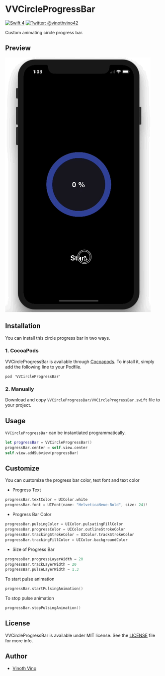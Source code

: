 # VVCircleProgressBar
[![Swift 4](https://img.shields.io/badge/Swift-4.0-orange.svg?style=flat)](https://swift.org)
[![Twitter: @vinothvino42](https://img.shields.io/badge/Contact-Twitter-blue.svg?style=flat)](https://twitter.com/vinothvino42)

Custom animating circle progress bar.

## Preview

![VVCircleProgressBarGif](Preview/VVCircleProgressBar.gif)

## Installation
You can install this circle progress bar in two ways.

### 1. CocoaPods
VVCircleProgressBar is available through [Cocoapods](https://cocoapods.org). To install it, simply add the following line to your Podfile.

```
pod 'VVCircleProgressBar'
```

### 2. Manually
Download and copy ```VVCircleProgressBar/VVCircleProgressBar.swift``` file to your project.

## Usage

```VVCircleProgressBar``` can be instantiated programmatically.

```swift
let progressBar = VVCircleProgressBar()
progressBar.center = self.view.center
self.view.addSubview(progressBar)
```

## Customize

You can customize the progress bar color, text font and text color

* Progress Text

```swift
progressBar.textColor = UIColor.white
progressBar.font = UIFont(name: "HelveticaNeue-Bold", size: 24)!
```

* Progress Bar Color

```swift
progressBar.pulsingColor = UIColor.pulsatingFillColor
progressBar.progressColor = UIColor.outlineStrokeColor
progressBar.trackingStrokeColor = UIColor.trackStrokeColor
progressBar.trackingFillColor = UIColor.backgroundColor
```

* Size of Progress Bar

```swift
progressBar.progressLayerWidth = 20
progressBar.trackLayerWidth = 20
progressBar.pulseLayerWidth = 1.3
```

To start pulse animation

```swift
progressBar.startPulsingAnimation()
```

To stop pulse animation

```swift
progressBar.stopPulsingAnimation()
```

## License

VVCircleProgressBar is available under MIT license. See the [LICENSE](https://github.com/vinothvino42/VVCircleProgressBar/blob/master/LICENSE) file for more info.

## Author

* [Vinoth Vino](https://twitter.com/vinothvino42)


